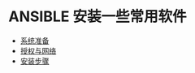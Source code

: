 # ANSIBLE 安装一些常用软件



* [系统准备](docs/prepare.md)
* [授权与网络](docs/free_password.md)
* [安装步骤](docs/install_step.md)

